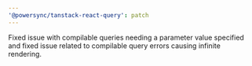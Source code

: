 ```yaml
---
'@powersync/tanstack-react-query': patch
---
```


Fixed issue with compilable queries needing a parameter value specified and fixed issue related to compilable query errors causing infinite rendering.
